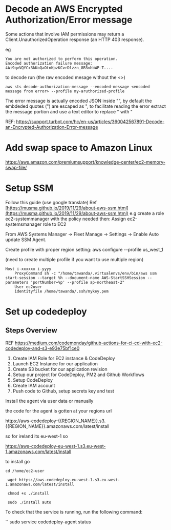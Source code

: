 # Decode an AWS Encrypted Authorization/Error message

Some actions that involve IAM permissions may return a Client.UnauthorizedOperation response (an HTTP 403 response).

eg

```
You are not authorized to perform this operation. 
Encoded authorization failure message: 
4Ai9qvVQYCx3kKoQaOtnKpzKCvrDlzzn_8R3vhbWP-T....
```

to decode run (the raw encoded mesage without the <>)

`aws sts decode-authorization-message --encoded-message <encoded message from error> --profile my-aruthorized-profile`

The error message is actually encoded JSON inside "", by default the embdeded quotes (") are escaped as \",
to facilitate reading the error extract the message portion and use a text editor to replace \" with "

REF: https://support.turbot.com/hc/en-us/articles/360042567891-Decode-an-Encrypted-Authorization-Error-message


# Add swap space to Amazon Linux

https://aws.amazon.com/premiumsupport/knowledge-center/ec2-memory-swap-file/


# Setup SSM

Follow this guide (use google translate) Ref [https://musma.github.io/2019/11/29/about-aws-ssm.html](https://musma.github.io/2019/11/29/about-aws-ssm.html)
e.g create a role ec2-systemmanager with the policy needed then:
Assign ec2-systemsmanager role to EC2

From AWS Systems Manager → Fleet Manage → Settings → Enable Auto update SSM Agent.

Create profile with proper region setting: aws configure --profile us_west_1

(need to create multiple profile if you want to use multiple region)

```
Host i-xxxxxx i-yyyy
	ProxyCommand sh -c "/home/tawanda/.virtualenvs/env/bin/aws ssm start-session --target %h --document-name AWS-StartSSHSession --parameters 'portNumber=%p' --profile ap-northeast-2"
	User ec2user
	identityfile /home/tawanda/.ssh/mykey.pem
```

# Set up codedeploy

## **Steps Overview**

REF https://medium.com/codemonday/github-actions-for-ci-cd-with-ec2-codedeploy-and-s3-e93e75bf1ce0

1. Create IAM Role for EC2 instance & CodeDeploy
2. Launch EC2 Instance for our application
3. Create S3 bucket for our application revision
4. Setup our project for CodeDeploy, PM2 and Github Workflows
5. Setup CodeDeploy
6. Create IAM account
7. Push code to Github, setup secrets key and test


Install the agent via user data or manually

the code for the agent is gotten at your regions url

https://aws-codedeploy-{{REGION_NAME}}.s3.{{REGION_NAME}}.amazonaws.com/latest/install

so for ireland its eu-west-1 so

https://aws-codedeploy-eu-west-1.s3.eu-west-1.amazonaws.com/latest/install

to install go

```
cd /home/ec2-user

 wget https://aws-codedeploy-eu-west-1.s3.eu-west-1.amazonaws.com/latest/install
 
 chmod +x ./install
 
 sudo ./install auto
```


 To check that the service is running, run the following command:

``
sudo service codedeploy-agent status
```













